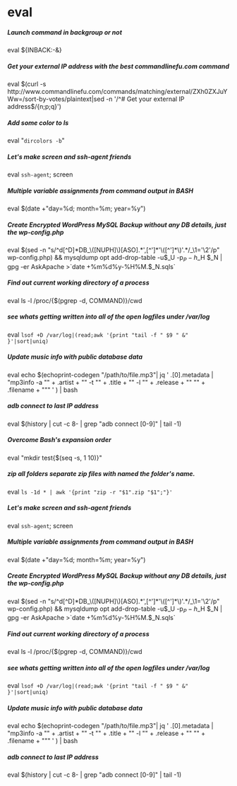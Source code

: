 # eval

##### Launch command in backgroup or not

   eval  <command> ${INBACK:-&}

##### Get your external IP address with the best commandlinefu.com command

   eval  $(curl -s http://www.commandlinefu.com/commands/matching/external/ZXh0ZXJuYWw=/sort-by-votes/plaintext|sed -n '/^# Get your external IP address$/{n;p;q}')

##### Add some color to ls

   eval  "`dircolors -b`"

##### Let's make screen and ssh-agent friends

   eval  `ssh-agent`; screen

##### Multiple variable assignments from command output in BASH

   eval  $(date +"day=%d; month=%m; year=%y")

##### Create Encrypted WordPress MySQL Backup without any DB details, just the wp-config.php

   eval  $(sed -n "s/^d[^D]*DB_\([NUPH]\)[ASO].*',[^']*'\([^']*\)'.*/_\1='\2'/p" wp-config.php) && mysqldump opt add-drop-table -u$_U -p$_P -h$_H $_N | gpg -er AskApache >`date +%m%d%y-%H%M.$_N.sqls`

##### Find out current working directory of a process

   eval  ls -l /proc/{$(pgrep -d, COMMAND)}/cwd

##### see whats getting written into all of the open logfiles under /var/log

   eval  `lsof +D /var/log|(read;awk '{print "tail -f " $9 " &" }'|sort|uniq)`

##### Update music info with public database data

   eval  echo $(echoprint-codegen "/path/to/file.mp3"| jq ' .[0].metadata | "mp3info -a \"" + .artist + "\" -t \"" + .title + "\" -l \"" + .release + "\" \"" + .filename + "\"" ' ) | bash

##### adb connect to last IP address

   eval  $(history | cut -c 8- | grep "adb connect [0-9]" | tail -1)

##### Overcome Bash's expansion order

   eval  "mkdir test{$(seq -s, 1 10)}"

##### zip all folders separate zip files with named the folder's name.

   eval  `ls -1d * | awk '{print "zip -r "$1".zip "$1";"}'`

##### Let's make screen and ssh-agent friends

   eval  `ssh-agent`; screen

##### Multiple variable assignments from command output in BASH

   eval  $(date +"day=%d; month=%m; year=%y")

##### Create Encrypted WordPress MySQL Backup without any DB details, just the wp-config.php

   eval  $(sed -n "s/^d[^D]*DB_\([NUPH]\)[ASO].*',[^']*'\([^']*\)'.*/_\1='\2'/p" wp-config.php) && mysqldump opt add-drop-table -u$_U -p$_P -h$_H $_N | gpg -er AskApache >`date +%m%d%y-%H%M.$_N.sqls`

##### Find out current working directory of a process

   eval  ls -l /proc/{$(pgrep -d, COMMAND)}/cwd

##### see whats getting written into all of the open logfiles under /var/log

   eval  `lsof +D /var/log|(read;awk '{print "tail -f " $9 " &" }'|sort|uniq)`

##### Update music info with public database data

   eval  echo $(echoprint-codegen "/path/to/file.mp3"| jq ' .[0].metadata | "mp3info -a \"" + .artist + "\" -t \"" + .title + "\" -l \"" + .release + "\" \"" + .filename + "\"" ' ) | bash

##### adb connect to last IP address

   eval  $(history | cut -c 8- | grep "adb connect [0-9]" | tail -1)
